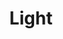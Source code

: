 ---
title: "Light"

spell:
  schools:
    - name:        "Evocation"
      subschools:  []
      descriptors: ["Light"]
  classes:
    - name:  "Bard"
      abbr:  "Brd"
      level: 0
    - name:  "Cleric"
      abbr:  "Clr"
      level: 0
    - name:  "Druid"
      abbr:  "Drd"
      level: 0
    - name:  "Sorcerer/Wizard"
      abbr:  "Sor/Wiz"
      level: 0
  components:         [V, M/DF]
  castingTime:        "1 standard action"
  range:              "Touch"
  target:             "Object touched"
  duration:           "10 min./level"
  dismissable:        true
  savingThrow:        "None"
  spellResistance:    "No"
  materialComponents: ["A firefly or a piece of phosphorescent moss."]
  description:        |
    This spell causes an object to glow like a torch, shedding bright light in a 20-foot radius (and dim light for an additional 20 feet) from the point you touch. The effect is immobile, but it can be cast on a movable object. Light taken into an area of magical darkness does not function.

    A light spell (one with the light descriptor) counters and dispels a darkness spell (one with the darkness descriptor) of an equal or lower level.
---